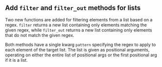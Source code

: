 ## Add `filter` and `filter_out` methods for lists

Two new functions are added for filtering elements from a list based on a regex. `filter` returns a new list containing only elements
matching the given regex, while `filter_out` returns a new list containing only elements that do not match the given regex.

Both methods have a single kwarg `pattern` specifying the regex to apply to each element of the target list. The
list is given as positional arguments, operating on either the entire list of positional args or the first positional arg if it is a list.
